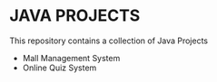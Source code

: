 # JAVA PROJECTS

This repository contains a collection of Java Projects
- Mall Management System
- Online Quiz System
